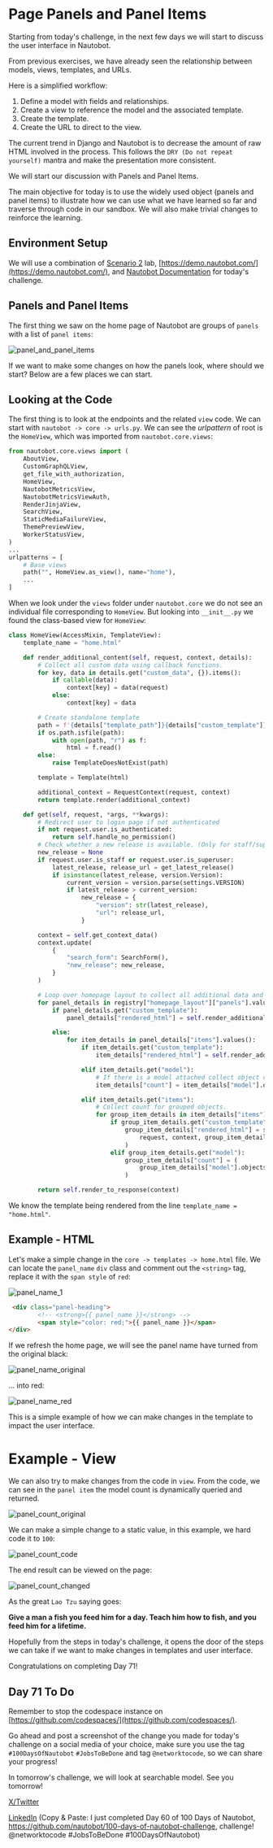 # Page Panels and Panel Items

Starting from today's challenge, in the next few days we will start to discuss the user interface in Nautobot. 

From previous exercises, we have already seen the relationship between models, views, templates, and URLs. 

Here is a simplified workflow: 

1. Define a model with fields and relationships. 
2. Create a view to reference the model and the associated template. 
3. Create the template. 
4. Create the URL to direct to the view. 

The current trend in Django and Nautobot is to decrease the amount of raw HTML involved in the process. This follows the `DRY (Do not repeat yourself)` mantra and make the presentation more consistent. 

We will start our discussion with Panels and Panel Items. 

The main objective for today is to use the widely used object (panels and panel items) to illustrate how we can use what we have learned so far and traverse through code in our sandbox. We will also make trivial changes to reinforce the learning. 

## Environment Setup

We will use a combination of [Scenario 2](../Lab_Setup/scenario_2_setup/README.md) lab, [https://demo.nautobot.com/](https://demo.nautobot.com/), and [Nautobot Documentation](https://docs.nautobot.com/projects/core/en/latest/user-guide/core-data-model/overview/introduction/) for today's challenge. 

## Panels and Panel Items

The first thing we saw on the home page of Nautobot are groups of `panels` with a list of `panel items`: 

![panel_and_panel_items](images/panel_and_panel_items.png)

If we want to make some changes on how the panels look, where should we start? Below are a few places we can start. 

## Looking at the Code

The first thing is to look at the endpoints and the related `view` code. We can start with `nautobot -> core -> urls.py`. We can see the *urlpattern* of root is the `HomeView`, which was imported from `nautobot.core.views`: 

```python nautobot.core.urls.py
from nautobot.core.views import (
    AboutView,
    CustomGraphQLView,
    get_file_with_authorization,
    HomeView,
    NautobotMetricsView,
    NautobotMetricsViewAuth,
    RenderJinjaView,
    SearchView,
    StaticMediaFailureView,
    ThemePreviewView,
    WorkerStatusView,
)
...
urlpatterns = [
    # Base views
    path("", HomeView.as_view(), name="home"),
    ...
]
```

When we look under the `views` folder under `nautobot.core` we do not see an individual file corresponding to `HomeView`. But looking into `__init__.py` we found the class-based view for `HomeView`: 

```python nautobot.core.views.__init__.py
class HomeView(AccessMixin, TemplateView):
    template_name = "home.html"

    def render_additional_content(self, request, context, details):
        # Collect all custom data using callback functions.
        for key, data in details.get("custom_data", {}).items():
            if callable(data):
                context[key] = data(request)
            else:
                context[key] = data

        # Create standalone template
        path = f'{details["template_path"]}{details["custom_template"]}'
        if os.path.isfile(path):
            with open(path, "r") as f:
                html = f.read()
        else:
            raise TemplateDoesNotExist(path)

        template = Template(html)

        additional_context = RequestContext(request, context)
        return template.render(additional_context)

    def get(self, request, *args, **kwargs):
        # Redirect user to login page if not authenticated
        if not request.user.is_authenticated:
            return self.handle_no_permission()
        # Check whether a new release is available. (Only for staff/superusers.)
        new_release = None
        if request.user.is_staff or request.user.is_superuser:
            latest_release, release_url = get_latest_release()
            if isinstance(latest_release, version.Version):
                current_version = version.parse(settings.VERSION)
                if latest_release > current_version:
                    new_release = {
                        "version": str(latest_release),
                        "url": release_url,
                    }

        context = self.get_context_data()
        context.update(
            {
                "search_form": SearchForm(),
                "new_release": new_release,
            }
        )

        # Loop over homepage layout to collect all additional data and create custom panels.
        for panel_details in registry["homepage_layout"]["panels"].values():
            if panel_details.get("custom_template"):
                panel_details["rendered_html"] = self.render_additional_content(request, context, panel_details)

            else:
                for item_details in panel_details["items"].values():
                    if item_details.get("custom_template"):
                        item_details["rendered_html"] = self.render_additional_content(request, context, item_details)

                    elif item_details.get("model"):
                        # If there is a model attached collect object count.
                        item_details["count"] = item_details["model"].objects.restrict(request.user, "view").count()

                    elif item_details.get("items"):
                        # Collect count for grouped objects.
                        for group_item_details in item_details["items"].values():
                            if group_item_details.get("custom_template"):
                                group_item_details["rendered_html"] = self.render_additional_content(
                                    request, context, group_item_details
                                )
                            elif group_item_details.get("model"):
                                group_item_details["count"] = (
                                    group_item_details["model"].objects.restrict(request.user, "view").count()
                                )

        return self.render_to_response(context)
```

We know the template being rendered from the line `template_name = "home.html"`. 

## Example - HTML 

Let's make a simple change in the `core -> templates -> home.html` file. We can locate the `panel_name` `div` class and comment out the `<string>` tag, replace it with the `span style` of `red`: 

![panel_name_1](images/panel_name_1.png)

```HTML
 <div class="panel-heading">
        <!-- <strong>{{ panel_name }}</strong> -->
        <span style="color: red;">{{ panel_name }}</span>
</div>
```

If we refresh the home page, we will see the panel name have turned from the original black: 

![panel_name_original](images/panel_name_original.png)

... into red: 

![panel_name_red](images/panel_name_red.png)

This is a simple example of how we can make changes in the template to impact the user interface. 

# Example - View

We can also try to make changes from the code in `view`. From the code, we can see in the `panel item` the model count is dynamically queried and returned. 

![panel_count_original](images/item_count_original.png)

We can make a simple change to a static value, in this example, we hard code it to `100`: 

![panel_count_code](images/item_count_code.png)

The end result can be viewed on the page: 

![panel_count_changed](images/item_count_changed.png)

As the great `Lao Tzu` saying goes: 

**Give a man a fish you feed him for a day. Teach him how to fish, and you feed him for a lifetime.** 

Hopefully from the steps in today's challenge, it opens the door of the steps we can take if we want to  make changes in templates and user interface. 

Congratulations on completing Day 71! 

## Day 71 To Do

Remember to stop the codespace instance on [https://github.com/codespaces/](https://github.com/codespaces/). 

Go ahead and post a screenshot of the change you made for today's challenge on a social media of your choice, make sure you use the tag `#100DaysOfNautobot` `#JobsToBeDone` and tag `@networktocode`, so we can share your progress! 

In tomorrow's challenge, we will look at searchable model. See you tomorrow! 

[X/Twitter](<https://twitter.com/intent/tweet?url=https://github.com/nautobot/100-days-of-nautobot&text=I+just+completed+Day+60+of+the+100+days+of+nautobot+challenge+!&hashtags=100DaysOfNautobot,JobsToBeDone>)

[LinkedIn](https://www.linkedin.com/) (Copy & Paste: I just completed Day 60 of 100 Days of Nautobot, https://github.com/nautobot/100-days-of-nautobot-challenge, challenge! @networktocode #JobsToBeDone #100DaysOfNautobot) 